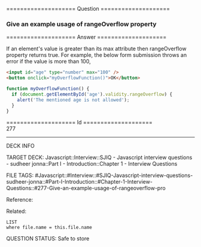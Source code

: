==================== Question ====================  

### Give an example usage of rangeOverflow property  

==================== Answer ====================  

If an element's value is greater than its max attribute then rangeOverflow
property returns true. For example, the below form submission throws an error if
the value is more than 100,

```html
<input id="age" type="number" max="100" />
<button onclick="myOverflowFunction()">OK</button>
```

```javascript
function myOverflowFunction() {
  if (document.getElementById('age').validity.rangeOverflow) {
    alert('The mentioned age is not allowed');
  }
}
```

==================== Id ====================  
277
<!--ID: 1707879817799-->

---

DECK INFO

TARGET DECK: Javascript::Interview::SJIQ - Javascript interview questions - sudheer jonna::Part I - Introduction::Chapter 1 - Interview Questions

FILE TAGS: #Javascript::#Interview::#SJIQ-Javascript-interview-questions-sudheer-jonna::#Part-I-Introduction::#Chapter-1-Interview-Questions::#277-Give-an-example-usage-of-rangeoverflow-pro

Reference:

Related:

```dataview
LIST
where file.name = this.file.name
```
QUESTION STATUS: Safe to store
